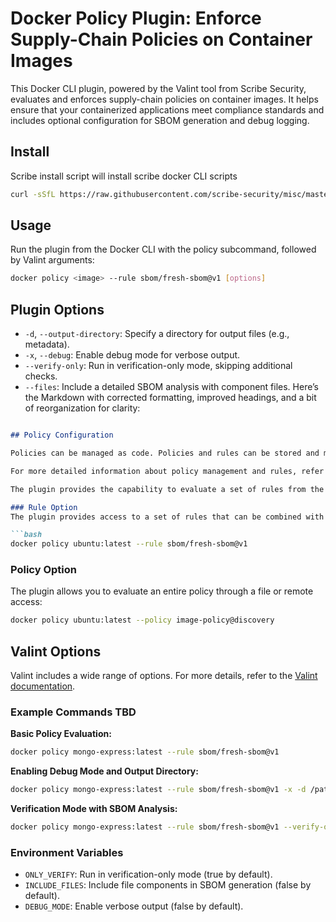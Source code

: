 # Docker Policy Plugin: Enforce Supply-Chain Policies on Container Images

This Docker CLI plugin, powered by the Valint tool from Scribe Security, evaluates and enforces supply-chain policies on container images. It helps ensure that your containerized applications meet compliance standards and includes optional configuration for SBOM generation and debug logging.

## Install

Scribe install script will install scribe docker CLI scripts 

```bash
curl -sSfL https://raw.githubusercontent.com/scribe-security/misc/master/docker-cli-plugin/install.sh | sh
```


## Usage

Run the plugin from the Docker CLI with the policy subcommand, followed by Valint arguments:

```bash
docker policy <image> --rule sbom/fresh-sbom@v1 [options]
```

## Plugin Options

* `-d`, `--output-directory`: Specify a directory for output files (e.g., metadata).
* `-x`, `--debug`: Enable debug mode for verbose output.
* `--verify-only`: Run in verification-only mode, skipping additional checks.
* `--files`: Include a detailed SBOM analysis with component files.
Here’s the Markdown with corrected formatting, improved headings, and a bit of reorganization for clarity:

```markdown

## Policy Configuration

Policies can be managed as code. Policies and rules can be stored and managed by an organization's security team. By default, we provide a sample policy bundle with a subset of policies and rules. See the sample policies [here](https://github.com/scribe-public/sample-policies).

For more detailed information about policy management and rules, refer to the [Scribe Security documentation](https://scribe-security.netlify.app/docs/guides/enforcing-sdlc-policy).

The plugin provides the capability to evaluate a set of rules from the command line or an entire policy file.

### Rule Option
The plugin provides access to a set of rules that can be combined with arguments:

```bash
docker policy ubuntu:latest --rule sbom/fresh-sbom@v1
```

### Policy Option

The plugin allows you to evaluate an entire policy through a file or remote access:

```bash
docker policy ubuntu:latest --policy image-policy@discovery
```

## Valint Options

Valint includes a wide range of options. For more details, refer to the [Valint documentation](https://scribe-security.netlify.app/docs/valint/).

### Example Commands TBD

**Basic Policy Evaluation:**

```bash
docker policy mongo-express:latest --rule sbom/fresh-sbom@v1
```

**Enabling Debug Mode and Output Directory:**

```bash
docker policy mongo-express:latest --rule sbom/fresh-sbom@v1 -x -d /path/to/output
```

**Verification Mode with SBOM Analysis:**

```bash
docker policy mongo-express:latest --rule sbom/fresh-sbom@v1 --verify-only --files
```

### Environment Variables

- `ONLY_VERIFY`: Run in verification-only mode (true by default).
- `INCLUDE_FILES`: Include file components in SBOM generation (false by default).
- `DEBUG_MODE`: Enable verbose output (false by default).
```

